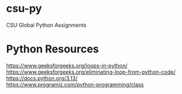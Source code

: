 # csu-py
CSU Global Python Assignments

# Python Resources
https://www.geeksforgeeks.org/loops-in-python/<br>
https://www.geeksforgeeks.org/eliminating-loop-from-python-code/<br>
https://docs.python.org/3.13/<br>
https://www.programiz.com/python-programming/class
